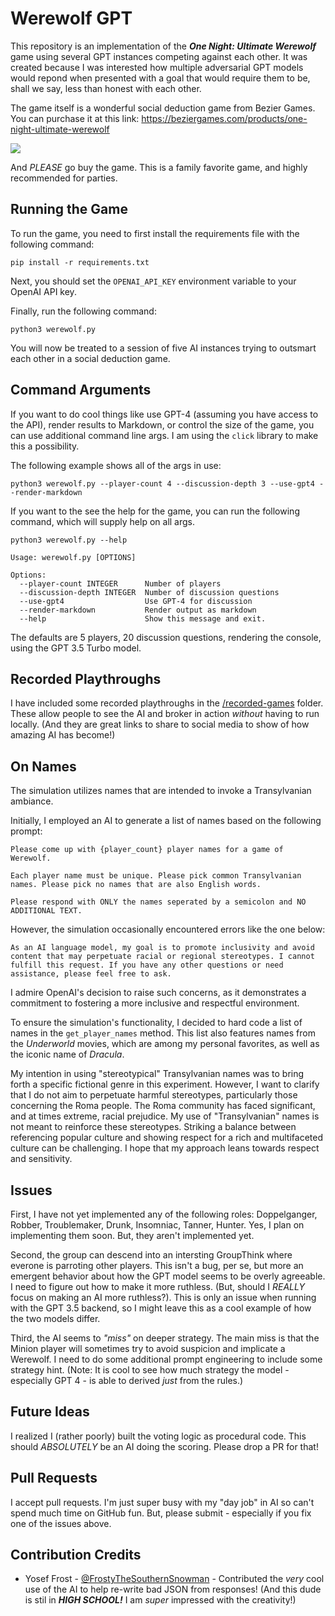 # Werewolf GPT

This repository is an implementation of the ***One Night: Ultimate Werewolf*** game using several GPT instances competing against each other. It was created because I was interested how multiple adversarial GPT models would repond when presented with a goal that would require them to be, shall we say, less than honest with each other.

The game itself is a wonderful social deduction game from Bezier Games. You can purchase it at this link: https://beziergames.com/products/one-night-ultimate-werewolf

![](https://cdn.shopify.com/s/files/1/0740/4855/products/ONUW_272896be-e795-4aec-9e37-ccd43ca0872d_800x.png?v=1653932533)

And *PLEASE* go buy the game. This is a family favorite game, and highly recommended for parties. 

## Running the Game

To run the game, you need to first install the requirements file with the following command:

```shell
pip install -r requirements.txt
```

Next, you should set the `OPENAI_API_KEY` environment variable to your OpenAI API key.

Finally, run the following command:

```
python3 werewolf.py
```

You will now be treated to a session of five AI instances trying to outsmart each other in a social deduction game.

## Command Arguments

If you want to do cool things like use GPT-4 (assuming you have access to the API), render results to Markdown, or control the size of the game, you can use additional command line args. I am using the `click` library to make this a possibility.

The following example shows all of the args in use:

```shell
python3 werewolf.py --player-count 4 --discussion-depth 3 --use-gpt4 --render-markdown
```

If you want to the see the help for the game, you can run the following command, which will supply help on all args.

```shell
python3 werewolf.py --help

Usage: werewolf.py [OPTIONS]

Options:
  --player-count INTEGER      Number of players
  --discussion-depth INTEGER  Number of discussion questions
  --use-gpt4                  Use GPT-4 for discussion
  --render-markdown           Render output as markdown
  --help                      Show this message and exit.
```

The defaults are 5 players, 20 discussion questions, rendering the console, using the GPT 3.5 Turbo model.

## Recorded Playthroughs

I have included some recorded playthroughs in the [/recorded-games](recorded-games/) folder. These allow people to see the AI and broker in action *without* having to run locally. (And they are great links to share to social media to show of how amazing AI has become!)

## On Names

The simulation utilizes names that are intended to invoke a Transylvanian ambiance.

Initially, I employed an AI to generate a list of names based on the following prompt:

```
Please come up with {player_count} player names for a game of Werewolf. 

Each player name must be unique. Please pick common Transylvanian names. Please pick no names that are also English words.

Please respond with ONLY the names seperated by a semicolon and NO ADDITIONAL TEXT.
```

However, the simulation occasionally encountered errors like the one below:

```
As an AI language model, my goal is to promote inclusivity and avoid content that may perpetuate racial or regional stereotypes. I cannot fulfill this request. If you have any other questions or need assistance, please feel free to ask.
```

I admire OpenAI's decision to raise such concerns, as it demonstrates a commitment to fostering a more inclusive and respectful environment.

To ensure the simulation's functionality, I decided to hard code a list of names in the `get_player_names` method. This list also features names from the *Underworld* movies, which are among my personal favorites, as well as the iconic name of *Dracula*.

My intention in using "stereotypical" Transylvanian names was to bring forth a specific fictional genre in this experiment. However, I want to clarify that I do not aim to perpetuate harmful stereotypes, particularly those concerning the Roma people. The Roma community has faced significant, and at times extreme, racial prejudice. My use of "Transylvanian" names is not meant to reinforce these stereotypes. Striking a balance between referencing popular culture and showing respect for a rich and multifaceted culture can be challenging. I hope that my approach leans towards respect and sensitivity.

## Issues

First, I have not yet implemented any of the following roles: Doppelganger, Robber, Troublemaker, Drunk, Insomniac, Tanner, Hunter. Yes, I plan on implementing them soon. But, they aren't implemented yet.

Second, the group can descend into an intersting GroupThink where everone is parroting other players. This isn't a bug, per se, but more an emergent behavior about how the GPT model seems to be overly agreeable. I need to figure out how to make it more ruthless. (But, should I *REALLY* focus on making an AI more ruthless?). This is only an issue when running with the GPT 3.5 backend, so I might leave this as a cool example of how the two models differ.

Third, the AI seems to *"miss"* on deeper strategy. The main miss is that the Minion player will sometimes try to avoid suspicion and implicate a Werewolf. I need to do some additional prompt engineering to include some strategy hint. (Note: It is cool to see how much strategy the model - especially GPT 4 - is able to derived *just* from the rules.)

## Future Ideas

I realized I (rather poorly) built the voting logic as procedural code. This should *ABSOLUTELY* be an AI doing the scoring. Please drop a PR for that!

## Pull Requests

I accept pull requests. I'm just super busy with my "day job" in AI so can't spend much time on GitHub fun. But, please submit - especially if you fix one of the issues above.

## Contribution Credits

* Yosef Frost - [@FrostyTheSouthernSnowman](https://github.com/FrostyTheSouthernSnowman) - Contributed the *very* cool use of the AI to help re-write bad JSON from responses! (And this dude is stil in ***HIGH SCHOOL!*** I am *super* impressed with the creativity!)
